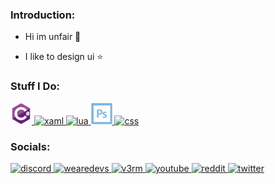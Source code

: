 <h3 align="left">Introduction:</h3>

- Hi im unfair 👋

- I like to design ui ⭐
<h3 align="left">Stuff I Do:</h3>
<p align="left">
  <a href="https://www.w3schools.com/cs/index.php" target="_blank">
    <img src="https://raw.githubusercontent.com/devicons/devicon/master/icons/csharp/csharp-original.svg" alt="csharp" width="34" height="auto"/>
  </a>
  <a href="https://docs.microsoft.com/th-th/visualstudio/xaml-tools/xaml-overview?view=vs-2019" target="_blank">
    <img src="https://cdn.discordapp.com/attachments/780958889356820510/824814012679716885/output-onlinepngtools1.png" alt="xaml" width="34" height="auto"/>
  </a>
  <a href="https://www.lua.org/" target="_blank">
    <img src="https://upload.wikimedia.org/wikipedia/commons/thumb/c/cf/Lua-Logo.svg/640px-Lua-Logo.svg.png" alt="lua" width="34" height="auto"/>
  </a>
  <a href="https://helpx.adobe.com/th_th/photoshop/tutorials.html" target="_blank">
    <img src="https://raw.githubusercontent.com/devicons/devicon/master/icons/photoshop/photoshop-line.svg" alt="photoshop" width="34" height="auto"/>
  </a>
  <a href="https://www.w3schools.com/css/" target="_blank">
    <img src="https://upload.wikimedia.org/wikipedia/commons/6/62/CSS3_logo.svg" alt="css" width="34" height="auto"/>
  </a>
<p>
<h3 align="left">Socials:</h3>
<p align="left">
  <a href="im lazy to put here lol" target="_blank">
    <img src="https://www.freepnglogos.com/uploads/discord-logo-png/concours-discord-cartes-voeux-fortnite-france-6.png" alt="discord" width="34" height="auto"/>
  </a>
  <a href="https://wearedevs.net/profile?uid=71254" target="_blank">
    <img src="https://avatars.githubusercontent.com/u/50776403?v=4" alt="wearedevs" width="34" height="auto"/>
  </a>
  <a href="https://v3rmillion.net/member.php?action=profile&uid=2724664" target="_blank">
    <img src="https://cdn.wearedevs.net/images/icons/v3rm.png" alt="v3rm" width="34" height="auto"/>
  </a>
  <a href="im lazy to put here lol" target="_blank">
    <img src="https://cdn.icon-icons.com/icons2/1488/PNG/512/5295-youtube-i_102568.png" alt="youtube" width="34" height="auto"/>
  </a>
  <a href="https://www.reddit.com/user/UnfairRoblox91" target="_blank">
    <img src="https://www.redditinc.com/assets/images/site/reddit-logo.png" alt="reddit" width="34" height="auto"/>
  </a>
  <a href="https://twitter.com/unfairroblox91" target="_blank">
    <img src="https://upload.wikimedia.org/wikipedia/commons/thumb/4/4f/Twitter-logo.svg/2491px-Twitter-logo.svg.png" alt="twitter" width="34" height="auto"/>
  </a>
<p>
